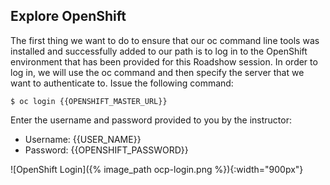 ## Explore OpenShift

The first thing we want to do to ensure that our oc command line tools was installed and successfully added to our path is to log in to the OpenShift environment that has been provided for this Roadshow session. In order to log in, we will use the oc command and then specify the server that we want to authenticate to. Issue the following command:

~~~shell
$ oc login {{OPENSHIFT_MASTER_URL}}
~~~

Enter the username and password provided to you by the instructor:

* Username: {{USER_NAME}}
* Password: {{OPENSHIFT_PASSWORD}}

![OpenShift Login]({% image_path ocp-login.png %}){:width="900px"}

